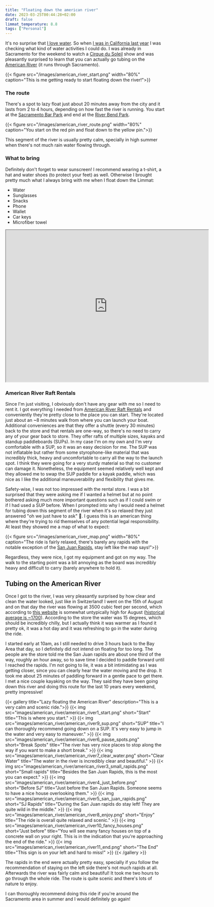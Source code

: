```yaml
---
title: "Floating down the american river"
date: 2023-03-25T00:44:28+02:00
draft: false
limmat_temperature: 8.8
tags: ["Personal"]
---
```


It's no surprise that [I love water](/about/). So when [I was in California last year](/posts/i-love-quiet/) I was checking what kind of water activities I could do. I was already in Sacramento for the weekend to watch a [Cirque du Soleil](https://www.cirquedusoleil.com/) show and was pleasantly surprised to learn that you can actually go tubing on the [American River](https://en.wikipedia.org/wiki/American_River) (it runs through Sacramento).

{{< figure src="/images/american_river_start.png"  width="80%" caption="This is me getting ready to start floating down the river!">}}

### The route
There's a spot to lazy float just about 20 minutes away from the city and it lasts from 2 to 4 hours, depending on how fast the river is running. You start at the [Sacramento Bar Park](https://goo.gl/maps/DLMvYinipEzxCwhs5) and end at the [River Bend Park](https://goo.gl/maps/unbm2wDfrXQGTFZS8).

{{< figure src="/images/american_river_route.png"  width="80%" caption="You start on the red pin and float down to the yellow pin.">}}

This segment of the river is usually pretty calm, specially in high summer when there's not much rain water flowing through.

### What to bring
Definitely don't forget to wear sunscreen! I recommend wearing a t-shirt, a hat and water shoes (to protect your feet) as well. Otherwise I brought pretty much what I always bring with me when I float down the Limmat:
* Water
* Sunglasses
* Snacks
* Phone
* Wallet
* Car keys
* Microfiber towel

<iframe src="https://www.google.com/maps/d/embed?mid=1-9vpUTyii2NyXQ3_3tUEKvOKkL8tToHT&ehbc=2E312F" width="640" height="480"></iframe>

### American River Raft Rentals
Since I'm just visiting, I obviously don't have any gear with me so I need to rent it. I got everything I needed from [American River Raft Rentals](https://goo.gl/maps/UWcUgMAdh9GQxKcq8) and conveniently they're pretty close to the place you can start. They're located just about an ~8 minutes walk from where you can launch your boat. Additional conveniences are that they offer a shuttle (every 30 minutes) back to the store and that rentals are one-way, so there's no need to carry any of your gear back to store. They offer rafts of multiple sizes, kayaks and standup paddleboards (SUPs). In my case I'm on my own and I'm very comfortable with a SUP, so it was an easy decision for me. The SUP was not inflatable but rather from some styrophone-like material that was incredibly thick, heavy and uncomfortable to carry all the way to the launch spot. I think they were going for a very sturdy material so that no customer can damage it. Nonetheless, the equipment seemed relatively well kept and they allowed me to swap the SUP paddle for a kayak paddle, which was nice as I like the additional maneuverability and flexibility that gives me.

Safety-wise, I was not too impressed with the rental store. I was a bit surprised that they were asking me if I wanted a helmet but at no point bothered asking much more important questions such as if I could swim or if I had used a SUP before. When I prompted into why I would need a helmet for tubing down this segment of the river when it's so relaxed they just answered "oh we just have to ask" 🤷. I guess this is an american thing where they're trying to rid themselves of any potential legal responsibility. At least they showed me a map of what to expect:

{{< figure src="/images/american_river_map.png"  width="80%" caption="The ride is fairly relaxed, there's barely any rapids with the notable exception of the [San Juan Rapids](https://goo.gl/maps/AqGAMqg1KEA5ZgKn7), stay left like the map says!">}}

Regardless, they were nice, I got my equipment and got on my way. The walk to the starting point was a bit annoying as the board was incredibly heavy and difficult to carry (barely anywhere to hold it).

## Tubing on the American River

Once I got to the river, I was very pleasantly surprised by how clear and clean the water looked, just like in Switzerland! I went on the 15th of August and on that day the river was flowing at 3500 cubic feet per second, which according to [this website](https://www.americanwhitewater.com/get-ready/american-river-flows) is somewhat untypically high for August ([historical average is ~1700](https://www.dreamflows.com/graphs/avg.075.php)). According to the store the water was 15 degrees, which should be incredibly chilly, but I actually think it was warmer as I found it pretty ok, it was a hot day and it was refreshing to go in the water during the ride.

I started early at 10am, as I still needed to drive 3 hours back to the Bay Area that day, so I definitely did not intend on floating for too long. The people are the store told me the San Juan rapids are about one third of the way, roughly an hour away, so to save time I decided to paddle forward until I reached the rapids. I'm not going to lie, it was a bit intimidating as I was getting closer, since you can clearly hear the water moving and the drop. It took me about 25 minutes of paddling forward in a gentle pace to get there. I met a nice couple kayaking on the way. They said they have been going down this river and doing this route for the last 10 years every weekend, pretty impressive!

{{< gallery title="Lazy floating the American River" description="This is a very calm and scenic ride.">}}
  {{< img src="images/american_river/american_river1_start.png" short="Start" title="This is where you start." >}}
  {{< img src="images/american_river/american_river9_sup.png" short="SUP" title="I can thoroughly recommend going down on a SUP. It's very easy to jump in the water and very easy to maneuver." >}}
  {{< img src="images/american_river/american_river6_pause_spots.png" short="Break Spots" title="The river has very nice places to stop along the way if you want to make a short break." >}}
  {{< img src="images/american_river/american_river7_clear_water.png" short="Clear Water" title="The water in the river is incredibly clear and beautiful." >}}
  {{< img src="images/american_river/american_river3_small_rapids.png" short="Small rapids" title="Besides the San Juan Rapids, this is the most you can expect." >}}
  {{< img src="images/american_river/american_river4_just_before.png" short="Before SJ" title="Just before the San Juan Rapids. Someone seems to have a nice house overlooking them." >}}
  {{< img src="images/american_river/american_river5_san_juan_rapids.png" short="SJ Rapids" title="During the San Juan rapids do stay left! They are quite wild in the middle." >}}
  {{< img src="images/american_river/american_river8_enjoy.png" short="Enjoy" title="The ride is overall quite relaxed and scenic." >}}
  {{< img src="images/american_river/american_river10_fancy_houses.png" short="Just before" title="You will see many fancy houses on top of a concrete wall on your right. This is in the indication that you're approaching the end of the ride." >}}
  {{< img src="images/american_river/american_river11_end.png" short="The End" title="This sign is on your left and hard to miss!" >}}
{{< /gallery >}}

The rapids in the end were actually pretty easy, specially if you follow the recommendation of staying on the left side there's not much rapids at all. Afterwards the river was fairly calm and beautiful! It took me two hours to go through the whole ride. The route is quite scenic and there's lots of nature to enjoy. 

I can thoroughly recommend doing this ride if you're around the Sacramento area in summer and I would definitely go again!